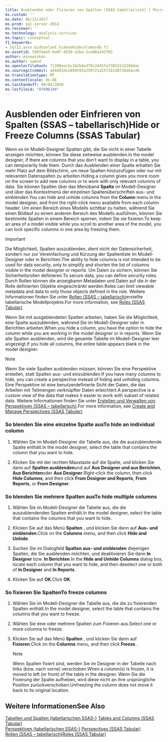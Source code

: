 ```yaml
---
title: Ausblenden oder Fixieren von Spalten (SSAS-tabellarisch) | Microsoft-Dokumentation
ms.custom: ''
ms.date: 06/13/2017
ms.prod: sql-server-2014
ms.reviewer: ''
ms.technology: analysis-services
ms.topic: conceptual
f1_keywords:
- sql12.asvs.bidtoolset.hideunhidecolumnsdb.f1
ms.assetid: 5407aee5-6a07-4559-a2ba-2ca00a242f02
author: minewiskan
ms.author: owend
ms.openlocfilehash: 71398eecbc342b4e3f9c2445fef3023132266dac
ms.sourcegitcommit: ad4d92dce894592a259721a1571b1d8736abacdb
ms.translationtype: MT
ms.contentlocale: de-DE
ms.lasthandoff: 08/04/2020
ms.locfileid: "87696194"
---
```

# <a name="hide-or-freeze-columns-ssas-tabular"></a><span data-ttu-id="a87bc-102">Ausblenden oder Einfrieren von Spalten (SSAS – tabellarisch)</span><span class="sxs-lookup"><span data-stu-id="a87bc-102">Hide or Freeze Columns (SSAS Tabular)</span></span>
  <span data-ttu-id="a87bc-103">Wenn es im Modell-Designer Spalten gibt, die Sie nicht in einer Tabelle anzeigen möchten, können Sie diese zeitweise ausblenden.</span><span class="sxs-lookup"><span data-stu-id="a87bc-103">In the model designer, if there are columns that you don't want to display in a table, you can temporarily hide them.</span></span> <span data-ttu-id="a87bc-104">Durch das Ausblenden einer Spalte erhalten Sie mehr Platz auf dem Bildschirm, um neue Spalten hinzuzufügen oder nur mit relevanten Datenspalten zu arbeiten.</span><span class="sxs-lookup"><span data-stu-id="a87bc-104">Hiding a column gives you more room on the screen to add new columns or to work with only relevant columns of data.</span></span> <span data-ttu-id="a87bc-105">Sie können Spalten über das Menüband **Spalte** im Modell-Designer und über das Kontextmenü der einzelnen Spaltenüberschriften aus- und einblenden.</span><span class="sxs-lookup"><span data-stu-id="a87bc-105">You can hide and unhide columns from the **Column** menu in the model designer, and from the right-click menu available from each column header.</span></span> <span data-ttu-id="a87bc-106">Um einen Bereich eines Modells sichtbar zu halten, während Sie einen Bildlauf zu einem anderen Bereich des Modells ausführen, können Sie bestimmte Spalten in einem Bereich sperren, indem Sie sie fixieren.</span><span class="sxs-lookup"><span data-stu-id="a87bc-106">To keep an area of a model visible while you scroll to another area of the model, you can lock specific columns in one area by freezing them.</span></span>  
  
> [!IMPORTANT]  
>  <span data-ttu-id="a87bc-107">Die Möglichkeit, Spalten auszublenden, dient nicht der Datensicherheit, sondern nur zur Vereinfachung und Kürzung der Spaltenliste im Modell-Designer oder in Berichten.</span><span class="sxs-lookup"><span data-stu-id="a87bc-107">The ability to hide columns is not intended to be used for data security, only to simplify and shorten the list of columns visible in the model designer or reports.</span></span> <span data-ttu-id="a87bc-108">Um Daten zu sichern, können Sie Sicherheitsrollen definieren.</span><span class="sxs-lookup"><span data-stu-id="a87bc-108">To secure data, you can define security roles.</span></span> <span data-ttu-id="a87bc-109">Durch Rollen können die anzeigbaren Metadaten und Daten auf die in der Rolle definierten Objekte eingeschränkt werden.</span><span class="sxs-lookup"><span data-stu-id="a87bc-109">Roles can limit viewable metadata and data to only those objects defined in the role.</span></span> <span data-ttu-id="a87bc-110">Weitere Informationen finden Sie unter [Rollen &#40;SSAS – tabellarisch&#41;](roles-ssas-tabular.md)erstellte tabellarische Modellprojekte.</span><span class="sxs-lookup"><span data-stu-id="a87bc-110">For more information, see [Roles &#40;SSAS Tabular&#41;](roles-ssas-tabular.md).</span></span>  
  
 <span data-ttu-id="a87bc-111">Wenn Sie mit ausgeblendeten Spalten arbeiten, haben Sie die Möglichkeit, eine Spalte auszublenden, während Sie im Modell-Designer oder in Berichten arbeiten.</span><span class="sxs-lookup"><span data-stu-id="a87bc-111">When you hide a column, you have the option to hide the column while you are working in the model designer or in reports.</span></span> <span data-ttu-id="a87bc-112">Wenn Sie alle Spalten ausblenden, wird die gesamte Tabelle im Modell-Designer leer angezeigt.</span><span class="sxs-lookup"><span data-stu-id="a87bc-112">If you hide all columns, the entire table appears blank in the model designer.</span></span>  
  
> [!NOTE]  
>  <span data-ttu-id="a87bc-113">Wenn Sie viele Spalten ausblenden müssen, können Sie eine Perspektive erstellen, statt Spalten aus- und einzublenden.</span><span class="sxs-lookup"><span data-stu-id="a87bc-113">If you have many columns to hide, you can create a perspective instead of hiding and unhiding columns.</span></span> <span data-ttu-id="a87bc-114">Eine Perspektive ist eine benutzerdefinierte Sicht der Daten, die das Arbeiten mit Teilmengen verknüpfter Daten erleichtert.</span><span class="sxs-lookup"><span data-stu-id="a87bc-114">A perspective is a custom view of the data that makes it easier to work with subset of related data.</span></span> <span data-ttu-id="a87bc-115">Weitere Informationen finden Sie unter [Erstellen und Verwalten von Perspektiven &#40;SSAS – tabellarisch&#41;](perspectives-ssas-tabular.md).</span><span class="sxs-lookup"><span data-stu-id="a87bc-115">For more information, see [Create and Manage Perspectives &#40;SSAS Tabular&#41;](perspectives-ssas-tabular.md)</span></span>  
  
### <a name="to-hide-an-individual-column"></a><span data-ttu-id="a87bc-116">So blenden Sie eine einzelne Spalte aus</span><span class="sxs-lookup"><span data-stu-id="a87bc-116">To hide an individual column</span></span>  
  
1.  <span data-ttu-id="a87bc-117">Wählen Sie im Modell-Designer die Tabelle aus, die die auszublendende Spalte enthält.</span><span class="sxs-lookup"><span data-stu-id="a87bc-117">In the model designer, select the table that contains the column that you want to hide.</span></span>  
  
2.  <span data-ttu-id="a87bc-118">Klicken Sie mit der rechten Maustaste auf die Spalte, und klicken Sie dann auf **Spalten ausblenden**und auf **Aus Designer und aus Berichten**, **Aus Berichten**oder **Aus Designer**.</span><span class="sxs-lookup"><span data-stu-id="a87bc-118">Right-click the column, then click **Hide Columns**, and then click **From Designer and Reports**, **From Reports**, or **From Designer**.</span></span>  
  
### <a name="to-hide-multiple-columns"></a><span data-ttu-id="a87bc-119">So blenden Sie mehrere Spalten aus</span><span class="sxs-lookup"><span data-stu-id="a87bc-119">To hide multiple columns</span></span>  
  
1.  <span data-ttu-id="a87bc-120">Wählen Sie im Modell-Designer die Tabelle aus, die die auszublendenden Spalten enthält.</span><span class="sxs-lookup"><span data-stu-id="a87bc-120">In the model designer, select the table that contains the columns that you want to hide.</span></span>  
  
2.  <span data-ttu-id="a87bc-121">Klicken Sie auf das Menü **Spalten** , und klicken Sie dann auf **Aus- und einblenden**.</span><span class="sxs-lookup"><span data-stu-id="a87bc-121">Click on the **Columns** menu, and then click **Hide and Unhide**.</span></span>  
  
3.  <span data-ttu-id="a87bc-122">Suchen Sie im Dialogfeld **Spalten aus- und einblenden** diejenigen Spalten, die Sie ausblenden möchten, und deaktivieren Sie dann **In Designer** bzw. **In Berichten**.</span><span class="sxs-lookup"><span data-stu-id="a87bc-122">In the **Hide and Unhide Columns** dialog box, locate each column that you want to hide, and then deselect one or both of **In Designer** and **In Reports**.</span></span>  
  
4.  <span data-ttu-id="a87bc-123">Klicken Sie auf **OK**.</span><span class="sxs-lookup"><span data-stu-id="a87bc-123">Click **OK**.</span></span>  
  
### <a name="to-freeze-columns"></a><span data-ttu-id="a87bc-124">So fixieren Sie Spalten</span><span class="sxs-lookup"><span data-stu-id="a87bc-124">To freeze columns</span></span>  
  
1.  <span data-ttu-id="a87bc-125">Wählen Sie im Modell-Designer die Tabelle aus, die die zu fixierenden Spalten enthält.</span><span class="sxs-lookup"><span data-stu-id="a87bc-125">In the model designer, select the table that contains the columns that you want to freeze.</span></span>  
  
2.  <span data-ttu-id="a87bc-126">Wählen Sie eine oder mehrere Spalten zum Fixieren aus.</span><span class="sxs-lookup"><span data-stu-id="a87bc-126">Select one or more columns to freeze.</span></span>  
  
3.  <span data-ttu-id="a87bc-127">Klicken Sie auf das Menü **Spalten** , und klicken Sie dann auf **Fixieren**.</span><span class="sxs-lookup"><span data-stu-id="a87bc-127">Click on the **Columns** menu, and then click **Freeze**..</span></span>  
  
    > [!NOTE]  
    >  <span data-ttu-id="a87bc-128">Wenn Spalten fixiert sind, werden Sie im Designer in der Tabelle nach links (bzw. nach vorne) verschoben.</span><span class="sxs-lookup"><span data-stu-id="a87bc-128">When a column(s) is frozen, it is moved to left (or front) of the table in the designer.</span></span> <span data-ttu-id="a87bc-129">Wenn Sie die Fixierung der Spalte aufheben, wird diese nicht an ihre ursprüngliche Position zurückverschoben.</span><span class="sxs-lookup"><span data-stu-id="a87bc-129">Unfreezing the column does not move it back to its original location.</span></span>  
  
## <a name="see-also"></a><span data-ttu-id="a87bc-130">Weitere Informationen</span><span class="sxs-lookup"><span data-stu-id="a87bc-130">See Also</span></span>  
 <span data-ttu-id="a87bc-131">[Tabellen und Spalten &#40;tabellarischen SSAS-&#41;](tables-and-columns-ssas-tabular.md) </span><span class="sxs-lookup"><span data-stu-id="a87bc-131">[Tables and Columns &#40;SSAS Tabular&#41;](tables-and-columns-ssas-tabular.md) </span></span>  
 <span data-ttu-id="a87bc-132">[Perspektiven &#40;tabellarischen SSAS-&#41;](perspectives-ssas-tabular.md) </span><span class="sxs-lookup"><span data-stu-id="a87bc-132">[Perspectives &#40;SSAS Tabular&#41;](perspectives-ssas-tabular.md) </span></span>  
 [<span data-ttu-id="a87bc-133">Rollen &#40;SSAS – tabellarisch&#41;</span><span class="sxs-lookup"><span data-stu-id="a87bc-133">Roles &#40;SSAS Tabular&#41;</span></span>](roles-ssas-tabular.md)  
  
  
